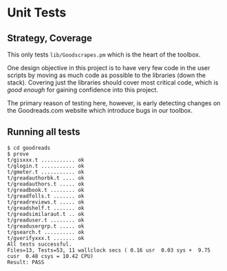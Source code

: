 # Unit Tests

## Strategy, Coverage

This only tests `lib/Goodscrapes.pm` which is the heart of the toolbox.

One design objective in this project is to have very few code in the user scripts
by moving as much code as possible to the libraries (down the stack).
Covering just the libraries should cover most critical code, 
which is _good enough_ for gaining confidence into this project.

The primary reason of testing here, however, is early detecting changes 
on the Goodreads.com website which introduce bugs in our toolbox.


## Running all tests

```console
$ cd goodreads
$ prove
t/gisxxx.t ........... ok   
t/glogin.t ........... ok   
t/gmeter.t ........... ok   
t/greadauthorbk.t .... ok   
t/greadauthors.t ..... ok   
t/greadbook.t ........ ok   
t/greadfolls.t ....... ok   
t/greadreviews.t ..... ok   
t/greadshelf.t ....... ok    
t/greadsimilaraut.t .. ok   
t/greaduser.t ........ ok   
t/greadusergrp.t ..... ok   
t/gsearch.t .......... ok    
t/gverifyxxx.t ....... ok   
All tests successful.
Files=13, Tests=53, 11 wallclock secs ( 0.16 usr  0.03 sys +  9.75 cusr  0.48 csys = 10.42 CPU)
Result: PASS
```



